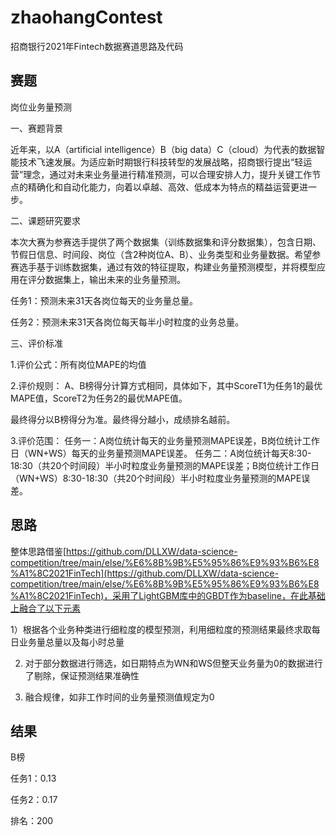 # zhaohangContest
招商银行2021年Fintech数据赛道思路及代码

## 赛题

岗位业务量预测

一、赛题背景

近年来，以A（artificial intelligence）B（big data）C（cloud）为代表的数据智能技术飞速发展。为适应新时期银行科技转型的发展战略，招商银行提出“轻运营”理念，通过对未来业务量进行精准预测，可以合理安排人力，提升关键工作节点的精确化和自动化能力，向着以卓越、高效、低成本为特点的精益运营更进一步。

二、课题研究要求

本次大赛为参赛选手提供了两个数据集（训练数据集和评分数据集），包含日期、节假日信息、时间段、岗位（含2种岗位A、B）、业务类型和业务量数据。希望参赛选手基于训练数据集，通过有效的特征提取，构建业务量预测模型，并将模型应用在评分数据集上，输出未来的业务量预测。

任务1：预测未来31天各岗位每天的业务量总量。

任务2：预测未来31天各岗位每天每半小时粒度的业务总量。

三、评价标准

1.评价公式：所有岗位MAPE的均值


2.评价规则：
A、B榜得分计算方式相同，具体如下，其中ScoreT1为任务1的最优MAPE值，ScoreT2为任务2的最优MAPE值。

最终得分以B榜得分为准。最终得分越小，成绩排名越前。

3.评价范围：
任务一：A岗位统计每天的业务量预测MAPE误差，B岗位统计工作日（WN+WS）每天的业务量预测MAPE误差。
任务二：A岗位统计每天8:30-18:30（共20个时间段）半小时粒度业务量预测的MAPE误差；B岗位统计工作日（WN+WS）8:30-18:30（共20个时间段）半小时粒度业务量预测的MAPE误差。

## 思路
整体思路借鉴[https://github.com/DLLXW/data-science-competition/tree/main/else/%E6%8B%9B%E5%95%86%E9%93%B6%E8%A1%8C2021FinTech](https://github.com/DLLXW/data-science-competition/tree/main/else/%E6%8B%9B%E5%95%86%E9%93%B6%E8%A1%8C2021FinTech)，采用了LightGBM库中的GBDT作为baseline，在此基础上融合了以下元素

1）根据各个业务种类进行细粒度的模型预测，利用细粒度的预测结果最终求取每日业务量总量以及每小时总量

2) 对于部分数据进行筛选，如日期特点为WN和WS但整天业务量为0的数据进行了剔除，保证预测结果准确性

3) 融合规律，如非工作时间的业务量预测值规定为0

## 结果

B榜

任务1：0.13

任务2：0.17

排名：200


